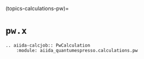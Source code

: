(topics-calculations-pw)=

# `pw.x`

```{eval-rst}
.. aiida-calcjob:: PwCalculation
    :module: aiida_quantumespresso.calculations.pw
```
